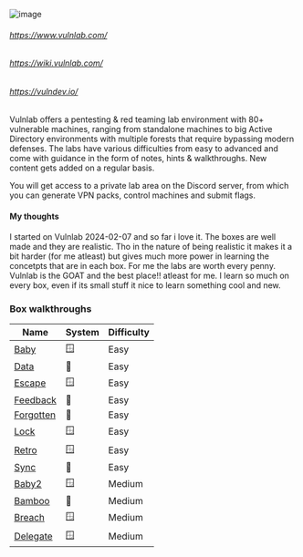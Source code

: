 ![image](https://images.squarespace-cdn.com/content/v1/645cd03992f04603f1cee0e6/3426e498-a8f5-49b0-b970-21727c7df786/dark_transparent_full_blue_small.png?format=1500w)


###### https://www.vulnlab.com/
###### https://wiki.vulnlab.com/
###### https://vulndev.io/

Vulnlab offers a pentesting & red teaming lab environment with 80+ vulnerable machines, ranging from standalone machines to big Active Directory environments with multiple forests that require bypassing modern defenses. The labs have various difficulties from easy to advanced and come with guidance in the form of notes, hints & walkthroughs. New content gets added on a regular basis.

You will get access to a private lab area on the Discord server, from which you can generate VPN packs, control machines and submit flags.



#### My thoughts

I started on Vulnlab 2024-02-07 and so far i love it. The boxes are well made and they are realistic. Tho in the nature of being realistic it makes it a bit harder (for me atleast) but gives much more power in learning the concetpts that are in each box.  For me the labs are worth every penny. Vulnlab is the GOAT and the best place!! atleast for me. I learn so much on every box, even if its small stuff it nice to learn something cool and new. 


### Box walkthroughs

| Name | System | Difficulty |
| ---- | ---- | ---- |
| [Baby](https://github.com/suljov/CTF-Walkthroughs/tree/main/vulnlab/baby) | 🪟 | Easy |
| [Data](https://github.com/suljov/CTF-Walkthroughs/tree/main/vulnlab/Data) | 🐧 | Easy |
| [Escape](https://github.com/suljov/CTF-Walkthroughs/tree/main/vulnlab/Escape) | 🪟 | Easy |
| [Feedback](https://github.com/suljov/CTF-Walkthroughs/tree/main/vulnlab/Feedback) | 🐧 | Easy |
| [Forgotten](https://github.com/suljov/CTF-Walkthroughs/tree/main/vulnlab/Forgotten) | 🐧 | Easy |
| [Lock](https://github.com/suljov/CTF-Walkthroughs/tree/main/vulnlab/Lock) | 🪟 | Easy |
| [Retro](https://github.com/suljov/CTF-Walkthroughs/tree/main/vulnlab/Retro) | 🪟 | Easy |
| [Sync](https://github.com/suljov/CTF-Walkthroughs/tree/main/vulnlab/Sync) | 🐧 | Easy |
| [Baby2](https://github.com/suljov/CTF-Walkthroughs/tree/main/vulnlab/Baby2) | 🪟 | Medium |
| [Bamboo](https://github.com/suljov/CTF-Walkthroughs/tree/main/vulnlab/Bamboo) | 🐧 | Medium |
| [Breach](https://github.com/suljov/CTF-Walkthroughs/tree/main/vulnlab/Breach) | 🪟 | Medium |
| [Delegate](https://github.com/suljov/CTF-Walkthroughs/tree/main/vulnlab/Delegate) | 🪟 | Medium |

